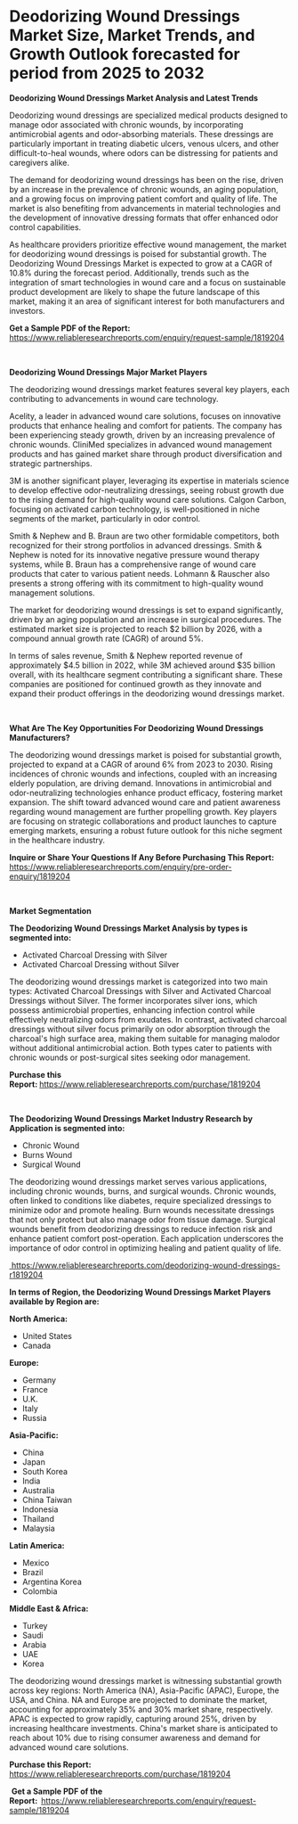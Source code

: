 <p><h1>Deodorizing Wound Dressings Market Size, Market Trends, and Growth Outlook forecasted for period from 2025 to 2032</h1></p><p><strong>Deodorizing Wound Dressings Market Analysis and Latest Trends</strong></p>
<p><p>Deodorizing wound dressings are specialized medical products designed to manage odor associated with chronic wounds, by incorporating antimicrobial agents and odor-absorbing materials. These dressings are particularly important in treating diabetic ulcers, venous ulcers, and other difficult-to-heal wounds, where odors can be distressing for patients and caregivers alike. </p><p>The demand for deodorizing wound dressings has been on the rise, driven by an increase in the prevalence of chronic wounds, an aging population, and a growing focus on improving patient comfort and quality of life. The market is also benefiting from advancements in material technologies and the development of innovative dressing formats that offer enhanced odor control capabilities. </p><p>As healthcare providers prioritize effective wound management, the market for deodorizing wound dressings is poised for substantial growth. The Deodorizing Wound Dressings Market is expected to grow at a CAGR of 10.8% during the forecast period. Additionally, trends such as the integration of smart technologies in wound care and a focus on sustainable product development are likely to shape the future landscape of this market, making it an area of significant interest for both manufacturers and investors.</p></p>
<p><strong>Get a Sample PDF of the Report:&nbsp;</strong> <a href="https://www.reliableresearchreports.com/enquiry/request-sample/1819204?utm_campaign=2098&utm_medium=2&utm_source=Github&utm_content=ia&utm_term=14042025&utm_id=deodorizing-wound-dressings">https://www.reliableresearchreports.com/enquiry/request-sample/1819204</a></p>
<p>&nbsp;</p>
<p><strong>Deodorizing Wound Dressings Major Market Players</strong></p>
<p><p>The deodorizing wound dressings market features several key players, each contributing to advancements in wound care technology. </p><p>Acelity, a leader in advanced wound care solutions, focuses on innovative products that enhance healing and comfort for patients. The company has been experiencing steady growth, driven by an increasing prevalence of chronic wounds. CliniMed specializes in advanced wound management products and has gained market share through product diversification and strategic partnerships.</p><p>3M is another significant player, leveraging its expertise in materials science to develop effective odor-neutralizing dressings, seeing robust growth due to the rising demand for high-quality wound care solutions. Calgon Carbon, focusing on activated carbon technology, is well-positioned in niche segments of the market, particularly in odor control.</p><p>Smith & Nephew and B. Braun are two other formidable competitors, both recognized for their strong portfolios in advanced dressings. Smith & Nephew is noted for its innovative negative pressure wound therapy systems, while B. Braun has a comprehensive range of wound care products that cater to various patient needs. Lohmann & Rauscher also presents a strong offering with its commitment to high-quality wound management solutions.</p><p>The market for deodorizing wound dressings is set to expand significantly, driven by an aging population and an increase in surgical procedures. The estimated market size is projected to reach $2 billion by 2026, with a compound annual growth rate (CAGR) of around 5%.</p><p>In terms of sales revenue, Smith & Nephew reported revenue of approximately $4.5 billion in 2022, while 3M achieved around $35 billion overall, with its healthcare segment contributing a significant share. These companies are positioned for continued growth as they innovate and expand their product offerings in the deodorizing wound dressings market.</p></p>
<p>&nbsp;</p>
<p><strong>What Are The Key Opportunities For Deodorizing Wound Dressings Manufacturers?</strong></p>
<p><p>The deodorizing wound dressings market is poised for substantial growth, projected to expand at a CAGR of around 6% from 2023 to 2030. Rising incidences of chronic wounds and infections, coupled with an increasing elderly population, are driving demand. Innovations in antimicrobial and odor-neutralizing technologies enhance product efficacy, fostering market expansion. The shift toward advanced wound care and patient awareness regarding wound management are further propelling growth. Key players are focusing on strategic collaborations and product launches to capture emerging markets, ensuring a robust future outlook for this niche segment in the healthcare industry.</p></p>
<p><strong>Inquire or Share Your Questions If Any Before Purchasing This Report:</strong> <a href="https://www.reliableresearchreports.com/enquiry/pre-order-enquiry/1819204?utm_campaign=2098&utm_medium=2&utm_source=Github&utm_content=ia&utm_term=14042025&utm_id=deodorizing-wound-dressings">https://www.reliableresearchreports.com/enquiry/pre-order-enquiry/1819204</a></p>
<p>&nbsp;</p>
<p><strong>Market Segmentation</strong></p>
<p><strong>The Deodorizing Wound Dressings Market Analysis by types is segmented into:</strong></p>
<p><ul><li>Activated Charcoal Dressing with Silver</li><li>Activated Charcoal Dressing without Silver</li></ul></p>
<p><p>The deodorizing wound dressings market is categorized into two main types: Activated Charcoal Dressings with Silver and Activated Charcoal Dressings without Silver. The former incorporates silver ions, which possess antimicrobial properties, enhancing infection control while effectively neutralizing odors from exudates. In contrast, activated charcoal dressings without silver focus primarily on odor absorption through the charcoal's high surface area, making them suitable for managing malodor without additional antimicrobial action. Both types cater to patients with chronic wounds or post-surgical sites seeking odor management.</p></p>
<p><strong>Purchase this Report:&nbsp;</strong><a href="https://www.reliableresearchreports.com/purchase/1819204?utm_campaign=2098&utm_medium=2&utm_source=Github&utm_content=ia&utm_term=14042025&utm_id=deodorizing-wound-dressings">https://www.reliableresearchreports.com/purchase/1819204</a></p>
<p>&nbsp;</p>
<p><strong>The Deodorizing Wound Dressings Market Industry Research by Application is segmented into:</strong></p>
<p><ul><li>Chronic Wound</li><li>Burns Wound</li><li>Surgical Wound</li></ul></p>
<p><p>The deodorizing wound dressings market serves various applications, including chronic wounds, burns, and surgical wounds. Chronic wounds, often linked to conditions like diabetes, require specialized dressings to minimize odor and promote healing. Burn wounds necessitate dressings that not only protect but also manage odor from tissue damage. Surgical wounds benefit from deodorizing dressings to reduce infection risk and enhance patient comfort post-operation. Each application underscores the importance of odor control in optimizing healing and patient quality of life.</p></p>
<p><a href="https://www.reliableresearchreports.com/deodorizing-wound-dressings-r1819204?utm_campaign=2098&utm_medium=2&utm_source=Github&utm_content=ia&utm_term=14042025&utm_id=deodorizing-wound-dressings">&nbsp;https://www.reliableresearchreports.com/deodorizing-wound-dressings-r1819204</a></p>
<p><strong>In terms of Region, the Deodorizing Wound Dressings Market Players available by Region are:</strong></p>
<p>
    <p> <strong> North America: </strong>
        <ul>
            <li>United States</li>
            <li>Canada</li>
        </ul>
        </p> 
    <p> <strong> Europe: </strong>
        <ul>
            <li>Germany</li>
            <li>France</li>
            <li>U.K.</li>
            <li>Italy</li>
            <li>Russia</li>
        </ul>
        </p> 
    <p> <strong> Asia-Pacific: </strong>
        <ul>
            <li>China</li>
            <li>Japan</li>
            <li>South Korea</li>
            <li>India</li>
            <li>Australia</li>
            <li>China Taiwan</li>
            <li>Indonesia</li>
            <li>Thailand</li>
            <li>Malaysia</li>
        </ul>
        </p> 
    <p> <strong> Latin America: </strong>
        <ul>
            <li>Mexico</li>
            <li>Brazil</li>
            <li>Argentina Korea</li>
            <li>Colombia</li>
        </ul>
        </p> 
    <p> <strong> Middle East & Africa: </strong>
        <ul>
            <li>Turkey</li>
            <li>Saudi</li>
            <li>Arabia</li>
            <li>UAE</li>
            <li>Korea</li>
        </ul>
    </p>
    </p>
<p><p>The deodorizing wound dressings market is witnessing substantial growth across key regions: North America (NA), Asia-Pacific (APAC), Europe, the USA, and China. NA and Europe are projected to dominate the market, accounting for approximately 35% and 30% market share, respectively. APAC is expected to grow rapidly, capturing around 25%, driven by increasing healthcare investments. China's market share is anticipated to reach about 10% due to rising consumer awareness and demand for advanced wound care solutions.</p></p>
<p><strong>Purchase this Report: </strong><a href="https://www.reliableresearchreports.com/purchase/1819204?utm_campaign=2098&utm_medium=2&utm_source=Github&utm_content=ia&utm_term=14042025&utm_id=deodorizing-wound-dressings">https://www.reliableresearchreports.com/purchase/1819204</a></p>
<p>&nbsp;<strong>Get a Sample PDF of the Report:&nbsp;&nbsp;</strong><a href="https://www.reliableresearchreports.com/enquiry/request-sample/1819204?utm_campaign=2098&utm_medium=2&utm_source=Github&utm_content=ia&utm_term=14042025&utm_id=deodorizing-wound-dressings">https://www.reliableresearchreports.com/enquiry/request-sample/1819204</a></p>
<p><strong></strong></p>
<p><p></p><p></p><p></p></p>